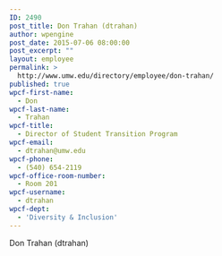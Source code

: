 ```yaml
---
ID: 2490
post_title: Don Trahan (dtrahan)
author: wpengine
post_date: 2015-07-06 08:00:00
post_excerpt: ""
layout: employee
permalink: >
  http://www.umw.edu/directory/employee/don-trahan/
published: true
wpcf-first-name:
  - Don
wpcf-last-name:
  - Trahan
wpcf-title:
  - Director of Student Transition Program
wpcf-email:
  - dtrahan@umw.edu
wpcf-phone:
  - (540) 654-2119
wpcf-office-room-number:
  - Room 201
wpcf-username:
  - dtrahan
wpcf-dept:
  - 'Diversity & Inclusion'
---
```

Don Trahan (dtrahan)